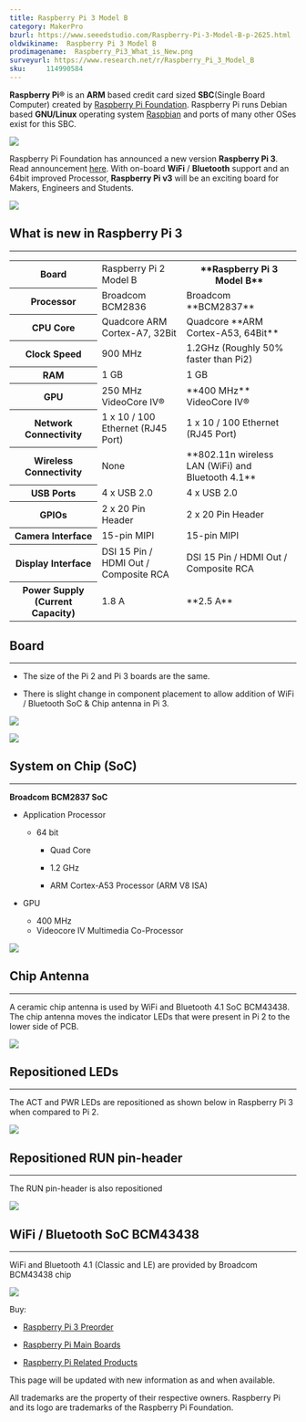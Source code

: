 ```yaml
---
title: Raspberry Pi 3 Model B
category: MakerPro
bzurl: https://www.seeedstudio.com/Raspberry-Pi-3-Model-B-p-2625.html
oldwikiname:  Raspberry Pi 3 Model B
prodimagename:  Raspberry_Pi3_What_is_New.png
surveyurl: https://www.research.net/r/Raspberry_Pi_3_Model_B
sku:     114990584
---
```


**Raspberry Pi®** is an **ARM** based credit card sized **SBC**(Single Board Computer) created by [Raspberry Pi Foundation](http://www.raspberrypi.org). Raspberry Pi runs Debian based **GNU/Linux** operating system [Raspbian](https://www.raspberrypi.org/downloads/raspbian/) and ports of many other OSes exist for this SBC.

![](https://github.com/SeeedDocument/Raspberry_Pi_3_Model_B/raw/master/img/Raspberry_Pi3_What_is_New.png)

Raspberry Pi Foundation has announced a new version **Raspberry Pi 3**. Read announcement [here](https://www.raspberrypi.org/blog/raspberry-pi-3-on-sale/). With on-board **WiFi** / **Bluetooth** support and an 64bit improved Processor, **Raspberry Pi v3** will be an exciting board for Makers, Engineers and Students.

[![](https://github.com/SeeedDocument/Seeed-WiKi/raw/master/docs/images/300px-Get_One_Now_Banner-ragular.png)](https://www.seeedstudio.com/Raspberry-Pi-3-Model-B-p-2625.html)

##  What is new in Raspberry Pi 3
---
<table>
<tr>
<th scope="col"> Board
</th>
<td> Raspberry Pi 2 Model B
</td>
<th> **Raspberry Pi 3 Model B**
</th></tr>
<tr>
<th scope="col"> Processor
</th>
<td> Broadcom BCM2836
</td>
<td> Broadcom **BCM2837**
</td></tr>
<tr>
<th scope="row"> CPU Core
</th>
<td> Quadcore ARM Cortex-A7, 32Bit
</td>
<td> Quadcore **ARM Cortex-A53, 64Bit**
</td></tr>
<tr>
<th scope="row"> Clock Speed
</th>
<td> 900 MHz
</td>
<td> 1.2GHz (Roughly 50% faster than Pi2)
</td></tr>
<tr>
<th scope="row"> RAM
</th>
<td> 1 GB
</td>
<td> 1 GB
</td></tr>
<tr>
<th scope="row"> GPU
</th>
<td> 250 MHz VideoCore IV®
</td>
<td> **400 MHz** VideoCore IV®
</td></tr>
<tr>
<th scope="row"> Network Connectivity
</th>
<td> 1 x 10 / 100 Ethernet (RJ45 Port)
</td>
<td> 1 x 10 / 100 Ethernet (RJ45 Port)
</td></tr>
<tr>
<th scope="row"> Wireless Connectivity
</th>
<td> None
</td>
<td> **802.11n wireless LAN (WiFi) and Bluetooth 4.1**
</td></tr>
<tr>
<th scope="row"> USB Ports
</th>
<td> 4 x USB 2.0
</td>
<td> 4 x USB 2.0
</td></tr>
<tr>
<th scope="row"> GPIOs
</th>
<td> 2 x 20 Pin Header
</td>
<td> 2 x 20 Pin Header
</td></tr>
<tr>
<th scope="row"> Camera Interface
</th>
<td> 15-pin MIPI
</td>
<td> 15-pin MIPI
</td></tr>
<tr>
<th scope="row"> Display Interface
</th>
<td> DSI 15 Pin / HDMI Out / Composite RCA
</td>
<td> DSI 15 Pin / HDMI Out / Composite RCA
</td></tr>
<tr>
<th scope="row"> Power Supply (Current Capacity)
</th>
<td> 1.8 A
</td>
<td> **2.5 A**
</td></tr>
</table>

##  Board
---
*   The size of the Pi 2 and Pi 3 boards are the same.

*   There is slight change in component placement to allow addition of WiFi / Bluetooth SoC &amp; Chip antenna in Pi 3.

![](https://github.com/SeeedDocument/Raspberry_Pi_3_Model_B/raw/master/img/RaspberryPi_2_Vs_RaspberryPi_3_Top.JPG)

![](https://github.com/SeeedDocument/Raspberry_Pi_3_Model_B/raw/master/img/RaspberryPi_2_Vs_RaspberryPi_3_Bottom.JPG)

##  System on Chip (SoC)
---
**Broadcom BCM2837 SoC**

*   Application Processor

    *   64 bit

        *   Quad Core

        *   1.2 GHz

        *   ARM Cortex-A53 Processor (ARM V8 ISA)

*   GPU

    *   400 MHz
    *   Videocore IV Multimedia Co-Processor

![](https://github.com/SeeedDocument/Raspberry_Pi_3_Model_B/raw/master/img/RaspberryPi_3_BCM2837_ARM_Cortex_A53-64Bit_ARM_V8-VideoCore_IV_Multimedia.jpg)

##  Chip Antenna
---
A ceramic chip antenna is used by WiFi and Bluetooth 4.1 SoC BCM43438. The chip antenna moves the indicator LEDs that were present in Pi 2 to the lower side of PCB.

![](https://github.com/SeeedDocument/Raspberry_Pi_3_Model_B/raw/master/img/RaspberryPi_3_Chip_Antenna.jpg)

##  Repositioned LEDs
---
The ACT and PWR LEDs are repositioned as shown below in Raspberry Pi 3 when compared to Pi 2.

![](https://github.com/SeeedDocument/Raspberry_Pi_3_Model_B/raw/master/img/RaspberryPi_3_LEDs_Position.jpg)

##  Repositioned RUN pin-header
---
The RUN pin-header is also repositioned

![](https://github.com/SeeedDocument/Raspberry_Pi_3_Model_B/raw/master/img/RaspberryPi_3_LEDs_RUN_PinHeader.jpg)

##  WiFi / Bluetooth SoC BCM43438
---
WiFi and Bluetooth 4.1 (Classic and LE) are provided by Broadcom BCM43438 chip

![](https://github.com/SeeedDocument/Raspberry_Pi_3_Model_B/raw/master/img/Raspberry_Pi_3_WiFi_Bluetooth_SoC_BCM43438.jpg)

Buy:

*   [Raspberry Pi 3 Preorder](http://www.seeedstudio.com/depot/Raspberry-Pi-3-Model-B-p-2625.html)

*   [Raspberry Pi Main Boards](http://www.seeedstudio.com/depot/Raspberry-Pi-main-board-c-122_154_159)

*   [Raspberry Pi Related Products](http://www.seeedstudio.com/depot/Raspberry-Pi-c-122_154)

This page will be updated with new information as and when available.

All trademarks are the property of their respective owners. Raspberry Pi and its logo are trademarks of the Raspberry Pi Foundation.
